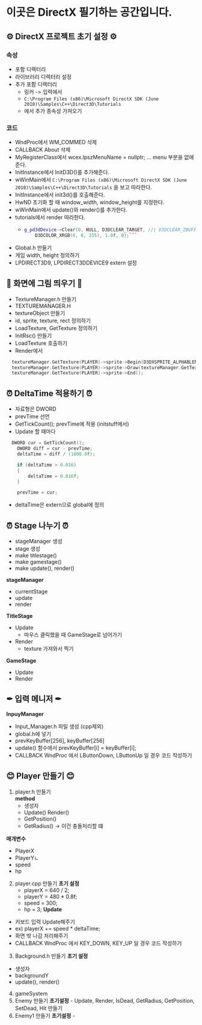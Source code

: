 # 이곳은 DirectX 필기하는 공간입니다.

## ⚙ DirectX 프로젝트 초기 설정 ⚙

### 속성
- 포함 디렉터리
- 라이브러리 디렉터리 설정  
- 추가 포함 디렉터리
  - 링커 -> 입력에서 
  - ```C:\Program Files (x86)\Microsoft DirectX SDK (June 2010)\Samples\C++\Direct3D\Tutorials```
  - 에서 추가 종속성 가져오기

### 코드 
- WndProc에서 WM_COMMED 삭제
- CALLBACK About 삭제
- MyRegisterClass에서  wcex.lpszMenuName   = nullptr; ... menu 부분을 없애준다.
- InitInstance에서 InitD3D()를 추가해준다.
- wWinMain에서 ```C:\Program Files (x86)\Microsoft DirectX SDK (June 2010)\Samples\C++\Direct3D\Tutorials``` 을 보고 따라한다. 
- InitInstance에서 init3d()를 호출해준다.
- HwND 초기화 할 때 window_width, window_height를 지정한다.
- wWinMain에서 update()와 render()를 추가한다.
- tutorials에서 render 따라한다.
  - ```cpp 
    g_pd3dDevice->Clear(0, NULL, D3DCLEAR_TARGET, //| D3DCLEAR_ZBUFFER,
        D3DCOLOR_XRGB(0, 0, 255), 1.0f, 0);```
- Global.h 만들기
- 게임 width, height 정의하기
- LPDIRECT3D9, LPDIRECT3DDEVICE9 extern 설정

## 🎨 화면에 그림 띄우기 🎨
- TextureManager.h 만들기
- TEXTUREMANAGER.H 
- textureObject 만들기
- id, sprite, texture, rect 정의하기
- LoadTexture, GetTexture 정의하기
- InitRsc() 만들기
- LoadTexture 호출하기 
- Render에서 
```cpp
  textureManager.GetTexture(PLAYER)->sprite->Begin(D3DXSPRITE_ALPHABLEND);
  textureManager.GetTexture(PLAYER)->sprite->Draw(textureManager.GetTexture(PLAYER)->texture, &textureManager.GetTexture(PLAYER)->rect, nullptr, &pos, D3DCOLOR_XRGB(255, 255, 255));
  textureManager.GetTexture(PLAYER)->sprite->End();
```

## ⏰ DeltaTime 적용하기 ⏰
- 자료형은 DWORD
- prevTime 선언
- GetTickCount(); prevTime에 적용 (initstuff에서)
- Update 할 때마다
```cpp
  DWORD cur = GetTickCount();    
    DWORD diff = cur - prevTime;
    deltaTime = diff / (1000.0f);

    if (deltaTime > 0.016)
    {
        deltaTime = 0.016f;
    }

    prevTime = cur;
```
- deltaTime은 extern으로 global에 정의

## ⏰ Stage 나누기 ⏰
- stageManager 생성
- stage 생성
- make titlestage() 
- make gamestage()
- make update(), render()

**stageManager** 
- currentStage 
- update
- render

**TitleStage**
- Update 
  - 마우스 클릭했을 때 GameStage로 넘어가기
- Render
  - texture 가져와서 찍기

**GameStage**
- Update
- Render

## ✒ 입력 메니저 ✒

**InpuyManager**
- Input_Manager.h 파일 생성 (cpp제외)
- global.h에 넣기
- prevKeyBuffer[256], keyBuffer[256]
- update() 함수에서 prevKeyBuffer[i] = keyBuffer[i];
- CALLBACK WndProc 에서 LButtonDown, LButtonUp 일 경우 코드 작성하기 

## 😊 Player 만들기 😊
1. player.h 만들기  
   **method**
   - 생성자
   - Update() Render()
   - GetPosition()
   - GetRadius() -> 이건 충돌처리할 떄

  **매개변수**
  - PlayerX
  - PlayerYㄴ
  - speed
  - hp

2. player.cpp 만들기
	**초기 설정**
	- playerX = 640 / 2;
	- playerY = 480 * 0.8f;
	- speed = 300;
	- hp = 3;
  **Update**
  - 키보드 입력 Update해주기 
  - ex) playerX += speed * deltaTime;
  - 화면 밖 나감 처리해주기
  - CALLBACK WndProc 에서 KEY_DOWN, KEY_UP 일 경우 코드 작성하기 

3. Background.h 만들기
  **초기 설정**
  - 생성자
  - backgroundY
  - update(), render()

4. gameSystem
  1. Enemy 만들기
    **초기설정**
    - Update, Render, IsDead, GetRadius, GetPosition, SetDead, Hit 만들기
  2. Enemy1 만들기
    **초기설정**
    - 
